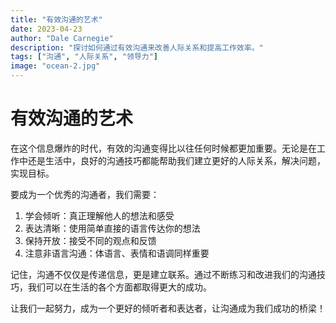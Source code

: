 ```yaml
---
title: "有效沟通的艺术"
date: 2023-04-23
author: "Dale Carnegie"
description: "探讨如何通过有效沟通来改善人际关系和提高工作效率。"
tags: ["沟通", "人际关系", "领导力"]
image: "ocean-2.jpg"
---
```


# 有效沟通的艺术

在这个信息爆炸的时代，有效的沟通变得比以往任何时候都更加重要。无论是在工作中还是生活中，良好的沟通技巧都能帮助我们建立更好的人际关系，解决问题，实现目标。

要成为一个优秀的沟通者，我们需要：

1. 学会倾听：真正理解他人的想法和感受
2. 表达清晰：使用简单直接的语言传达你的想法
3. 保持开放：接受不同的观点和反馈
4. 注意非语言沟通：体语言、表情和语调同样重要

记住，沟通不仅仅是传递信息，更是建立联系。通过不断练习和改进我们的沟通技巧，我们可以在生活的各个方面都取得更大的成功。

让我们一起努力，成为一个更好的倾听者和表达者，让沟通成为我们成功的桥梁！
